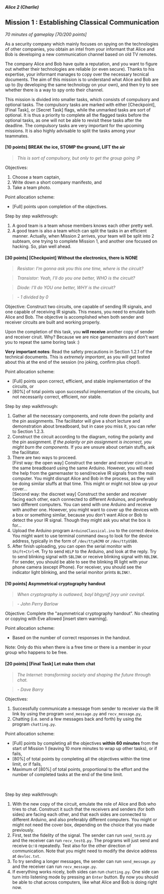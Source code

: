 **_Alice 2 (Charlie)_**
## Mission 1 : Establishing Classical Communication
*70 minutes of gameplay [70/200 points]*

As a security company which mainly focuses on spying on the technologies of other companies, you obtain an intel from your informant that Alice and Bob is developing a new communication channel based on old TV remotes.

The company Alice and Bob have quite a reputation, and you want to figure out whether their technologies are reliable (or even secure). Thanks to his expertise, your informant manages to copy over the necessary tecnical documents. The aim of this mission is to understand what Alice and Bob are up to (by developing the same technology on your own), and then try to see whether there is a way to spy onto their channel.

This mission is divided into smaller tasks, which consists of compulsory and optional tasks. The compulsory tasks are marked with either [Checkpoint], [Final Task], or [Secret Task] flags, while the unmarked tasks are sort of optional. It is thus a priority to complete all the flagged tasks before the optional tasks, as one will not be able to revisit these tasks after the deadline. The compulsory tasks are very important for the upcoming missions. It is also highly advisable to split the tasks among your teammates.

#### [10 points] BREAK the ice, STOMP the ground, LIFT the air
> *This is sort of compulsory, but only to get the group going :P*

Objectives:
1. Choose a team captain,
1. Write down a short company manifesto, and
1. Take a team photo.

Point allocation scheme:
* [Full] points upon completion of the objectives.

Step by step walkthrough:
1. A good team is a team whose members knows each other pretty well.
1. A good team is also a team which can split the tasks in an efficient manner. Actually, when Mission 2 arrives, your team will be split into 2 subteam, one trying to complete Mission 1, and another one focused on hacking. So, plan well ahead.

#### [30 points] [Checkpoint] Without the electronics, there is NONE
> *Resistor: I'm gonna ask you this one time, where is the circuit?*

> *Transistor: Yeah, I'll do you one better, WHO is the circuit?*

> *Diode: I'll do YOU one better, WHY is the circuit?*

> *- 1 divided by 0*

Objective: Construct two circuits, one capable of sending IR signals, and one capable of receiving IR signals. This means, you need to emulate both Alice and Bob. The objective is accomplished when both sender and receiver circuits are built and working properly.

Upon the completion of this task, you **will receive** another copy of sender and receiver ciruit. Why? Because we are nice gamemasters and don't want you to repeat the same boring task :)

**Very important notes**: Read the safety precautions in Section 1.2.1 of the technical documents. This is *extremely important*, as you will get tested about this at the end of the session (no joking, confirm plus chop!).

Point allocation scheme:
* [Full] points upon correct, efficient, and stable implementation of the circuits, or
* [80%] of total points upon successful implementation of the circuits, but not necessarily correct, efficient, nor stable.

Step by step walkthrough:
1. Gather all the necessary components, and note down the polarity and the pin assignments. The facilitator will give a short lecture and demonstration about breadboard, but in case you miss it, you can refer to Section 1.2.3.
1. Construct the circuit according to the diagram, noting the polarity and the pin assignment. *If the polarity or pin assignment is incorrect, you might burn the components.* If you are unsure about certain stuffs, ask the facilitator.
1. There are two ways to proceed. <br>
[First way: the open way] Construct the sender and receiver circuit in the same breadboard using the same Arduino. However, you will need the help from the gamemaster to send/receive IR signals from the main computer. You might disrupt Alice and Bob in the process, as they will be doing similar stuffs at that time. This might or might not blow up your cover... <br>
[Second way: the discreet way] Construct the sender and receiver facing each other, each connected to different Arduinos, and preferably two different computers. You can send with one Arduino and receive with another one. However, you might want to cover up the devices with a box or something similar, because you don't want Alice or Bob to detect the your IR signal. Though they might ask you what the box is for...
1. Upload the Arduino program `ArduinoClassical.ino` to the correct device. You might want to use terminal command `dmesg` to look for the device address, typically in the form of `/dev/ttyACM0` or `/dev/ttyUSB0`.
1. After finish uploading, you can open the serial monitor with `Shift+Ctrl+M`. Try to send `HELP` to the Arduino, and look at the reply. Try to send blinking signal with `SBLINK`  or receive blinking signal with `RBLINK`. For sender, you should be able to see the blinking IR light with your phone camera (except iPhone). For receiver, you should see the indicator light blinking, and the serial monitor prints `BLINK!`.


#### [10 points] Asymmetrical cryptography handout
> *When cryptography is outlawed, bayl bhgynjf jvyy unir cevinpl.*

> *-  John Perry Barlow*

Objective: Complete the "asymmetrical cryptography handout". No cheating or copying with Eve allowed [insert stern warning].

Point allocation scheme:
* Based on the number of correct responses in the handout.

Note: Only do this when there is a free time or there is a member in your group who happens to be free.


#### [20 points] [Final Task] Let make them chat
> *The Internet: transforming society and shaping the future through chat.*

> *- Dave Barry*

Objectives:
1. Successfully communicate a message from sender to receiver via the IR link by using the program `send_message.py` and `recv_message.py`,
1. Chatting (i.e. send a few messages back and forth) by using the program `chatting.py`.

Point allocation scheme:
* [Full] points by completing all the objectives **within 60 minutes** from the start of Mission 1 (leaving 10 more minutes to wrap up other tasks), or if fails,
* [80%] of total points by completing all the objectives within the time limit, or if fails,
* Maximum of [80%] of total points, proportional to the effort and the number of completed tasks at the end of the time limit.
<br><br><br>

Step by step walkthrough:
1. With the new copy of the circuit, emulate the role of Alice and Bob who tries to chat. Construct it such that the receivers and senders (for both sides) are facing each other, and that each sides are connected to different Arduino, and also preferably different computers. You might or might not need the cover box, depending on the choice that you made previously.  
1. First, test the fidelity of the signal. The sender can run `send_testQ.py` and the receiver can run `recv_testQ.py`. The programs will just send and receive `Qc!8` repeatedly. Test also for the other direction of communication. Note that you might need to modify the device address at `devloc.txt`.
1. To try sending a longer messages, the sender can run `send_message.py` and the receiver can run `recv_message.py`.
1. If everything works nicely, both sides can run `chatting.py`. One side can turn into listening mode by pressing an `Enter` button. By now you should be able to chat across computers, like what Alice and Bob is doing right now.
